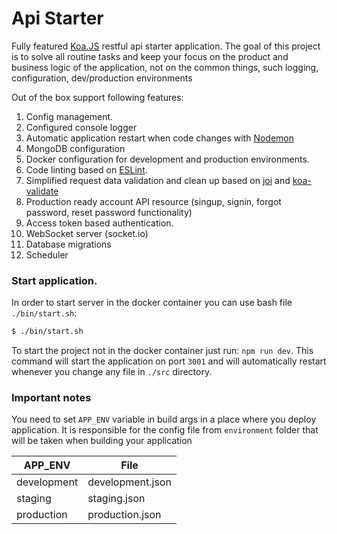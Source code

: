 # Api Starter

Fully featured [Koa.JS](http://koajs.com/) restful api starter application.
The goal of this project is to solve all routine tasks and keep your focus on the product and business logic of the application, not on the common things, such logging, configuration, dev/production environments

Out of the box support following features:

1. Config management.
2. Configured console logger
3. Automatic application restart when code changes with [Nodemon](https://github.com/remy/nodemon)
4. MongoDB configuration
5. Docker configuration for development and production environments.
6. Code linting based on [ESLint](https://eslint.org/).
7. Simplified request data validation and clean up based on [joi](https://github.com/hapijs/joi) and [koa-validate](https://www.npmjs.com/package/koa-validate)
8. Production ready account API resource (singup, signin, forgot password, reset password functionality)
9. Access token based authentication.
10. WebSocket server (socket.io)
11. Database migrations
12. Scheduler

### Start application.

In order to start server in the docker container you can use bash file `./bin/start.sh`:
```bash
$ ./bin/start.sh
```

To start the project not in the docker container just run: `npm run dev`. This command will start the application on port `3001` and will automatically restart whenever you change any file in `./src` directory.


### Important notes

You need to set ```APP_ENV``` variable in build args in a place where you deploy application. It is responsible for the config file from ```environment``` folder that will be taken when building your application


| APP_ENV       | File          |
| ------------- | ------------- |
| development   | development.json  |
| staging       | staging.json  |
| production    | production.json  |
